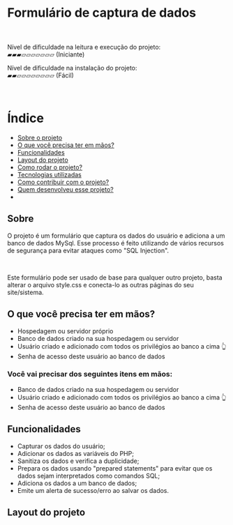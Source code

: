 # Formulário de captura de dados<br><br>

Nível de dificuldade na leitura e execução do projeto: <br>
▰▰▰▱▱▱▱▱▱▱ (Iniciante)<br/>

Nível de dificuldade na instalação do projeto: <br>
▰▰▱▱▱▱▱▱▱▱ (Fácil)<br/><br/><br>
# Índice
- [Sobre o projeto](#sobre)
- [O que você precisa ter em mãos?](#oquevoceprecisa)
- [Funcionalidades](#funcionalidades)
- [Layout do projeto](#layout)
- [Como rodar o projeto?](#comorodar)
- [Tecnologias utilizadas](#tecnologiasusadas)
- [Como contribuir com o projeto?](#comocontribuir)
- [Quem desenvolveu esse projeto?](#desenvolvedor)
- 


## Sobre
<p>O projeto é um formulário que captura os dados do usuário e adiciona a um banco de dados MySql. Esse processo é feito utilizando de vários recursos de segurança para evitar ataques como "SQL Injection". </p></br>
<p>Este formulário pode ser usado de base para qualquer outro projeto, basta alterar o arquivo style.css e conecta-lo as outras páginas do seu site/sistema.</p>

## <a id="oquevoceprecisa"></a>O que você precisa ter em mãos?
- Hospedagem ou servidor próprio
- Banco de dados criado na sua hospedagem ou servidor
- Usuário criado e adicionado com todos os privilégios ao banco a cima 👆
- Senha de acesso deste usuário ao banco de dados

### Você vai precisar dos seguintes itens em mãos:

- Banco de dados criado na sua hospedagem ou servidor
- Usuário criado e adicionado com todos os privilégios ao banco a cima 👆
- Senha de acesso deste usuário ao banco de dados

## Funcionalidades
- Capturar os dados do usuário;
- Adicionar os dados as variáveis do PHP;
- Sanitiza os dados e verifica a duplicidade;
- Prepara os dados usando "prepared statements" para evitar que os dados sejam interpretados como comandos SQL;
- Adiciona os dados a um banco de dados;
- Emite um alerta de sucesso/erro ao salvar os dados.

## Layout do projeto
